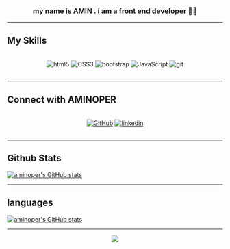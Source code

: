 

### <div align="center">my name is AMIN . i am a front end developer 👨‍💻</div>  
  

------


## My Skills  
</br>
<div align="center">  
<img alt='html5' src='https://img.shields.io/badge/HTML-100000?style=for-the-badge&logo=html5&logoColor=white&labelColor=E34F26&color=E34F26'/>
<img alt='CSS3' src='https://img.shields.io/badge/CSS-100000?style=for-the-badge&logo=CSS3&logoColor=white&labelColor=1572B6&color=1572B6'/>
<img alt='bootstrap' src='https://img.shields.io/badge/bootstrap-100000?style=for-the-badge&logo=bootstrap&logoColor=FFFFFF&labelColor=8D00A6&color=8D00A6'/>
<img alt='JavaScript' src='https://img.shields.io/badge/JavaScript-100000?style=for-the-badge&logo=JavaScript&logoColor=000000&labelColor=F7DF1E&color=F7DF1E'/>
<img alt='git' src='https://img.shields.io/badge/git-100000?style=for-the-badge&logo=git&logoColor=FFFFFF&labelColor=FF0000&color=FF0000'/>
</div>
</br>

------

## Connect with AMINOPER  
</br>
<div align="center" display = "flex">
  <a href="https://github.com/aminoper"><img alt='GitHub' src='https://img.shields.io/badge/github-100000?style=for-the-badge&logo=GitHub&logoColor=white&labelColor=2C2C2C&color=2C2C2C'/></a>
<a href='https://linkedin.com/in/aminoper-159391249' target="_blank"><img alt='linkedin' src='https://img.shields.io/badge/linked_in-100000?style=for-the-badge&logo=linkedin&logoColor=FFFFFF&labelColor=0000FF&color=0000FF'/></a>
</div>  
  </br>

------

## Github Stats  
[![aminoper's GitHub stats](https://github-readme-stats.vercel.app/api?username=aminoper&count_private=true&show_icons=true&include_all_commits=true&hide_border=true&title_color=fb00ff&text_color=d28fff&icon_color=e100ff&border_color=141414&bg_color=13,1f0029,12001f&theme=blueberry)](https://github.com/anuraghazra/github-readme-stats)

--------

## languages
[![aminoper's GitHub stats](https://github-readme-stats.vercel.app/api/top-langs/?username=aminoper&exclude_repo=&hide=&langs_count=7&layout=compact)](https://github.com/anuraghazra/github-readme-stats)

---------
<div align="center">
<img src="https://cdn140.picsart.com/321303280218201.gif?to=crop&type=webp&r=40x40&q=50" align="center" style="wisth: 100%"/>
</div>  
  
